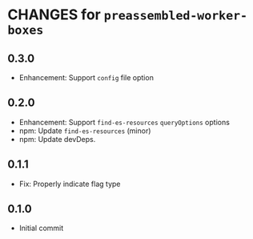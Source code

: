 # CHANGES for `preassembled-worker-boxes`

## 0.3.0

- Enhancement: Support `config` file option

## 0.2.0

- Enhancement: Support `find-es-resources` `queryOptions` options
- npm: Update `find-es-resources` (minor)
- npm: Update devDeps.

## 0.1.1

- Fix: Properly indicate flag type

## 0.1.0

- Initial commit
